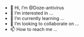 - 👋 Hi, I’m @Doze-antivirus
- 👀 I’m interested in ...
- 🌱 I’m currently learning ...
- 💞️ I’m looking to collaborate on ...
- 📫 How to reach me ...

<!---
Doze-antivirus/Doze-antivirus is a ✨ special ✨ repository because its `README.md` (this file) appears on your GitHub profile.
You can click the Preview link to take a look at your changes.
--->
